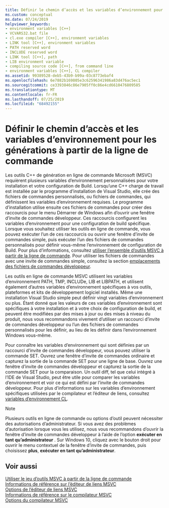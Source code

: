 ```yaml
---
title: Définir le chemin d’accès et les variables d’environnement pour les générations à partir de la ligne de commande
ms.custom: conceptual
ms.date: 07/24/2019
helpviewer_keywords:
- environment variables [C++]
- VCVARS32.bat file
- cl.exe compiler [C++], environment variables
- LINK tool [C++], environment variables
- PATH reserved word
- INCLUDE reserved word
- LINK tool [C++], path
- LIB environment variable
- compiling source code [C++], from command line
- environment variables [C++], CL compiler
ms.assetid: 99389528-deb5-43b9-b99a-03c8773ebaf4
ms.openlocfilehash: 6e7882b169805e3c62596341986a83d476ac5ec1
ms.sourcegitcommit: ce3393846c86e7905ff0c86e4cd6610476809585
ms.translationtype: MT
ms.contentlocale: fr-FR
ms.lasthandoff: 07/25/2019
ms.locfileid: "68492155"
---
```

# <a name="set-the-path-and-environment-variables-for-command-line-builds"></a>Définir le chemin d’accès et les variables d’environnement pour les générations à partir de la ligne de commande

Les outils C++ de génération en ligne de commande Microsoft (MSVC) requièrent plusieurs variables d’environnement personnalisées pour votre installation et votre configuration de Build. Lorsqu’une C++ charge de travail est installée par le programme d’installation de Visual Studio, elle crée des fichiers de commandes personnalisés, ou fichiers de commandes, qui définissent les variables d’environnement requises. Le programme d’installation utilise ensuite ces fichiers de commandes pour créer des raccourcis pour le menu Démarrer de Windows afin d’ouvrir une fenêtre d’invite de commandes développeur. Ces raccourcis configurent les variables d’environnement pour une configuration de build spécifique. Lorsque vous souhaitez utiliser les outils en ligne de commande, vous pouvez exécuter l’un de ces raccourcis ou ouvrir une fenêtre d’invite de commandes simple, puis exécuter l’un des fichiers de commandes personnalisés pour définir vous-même l’environnement de configuration de Build. Pour plus d’informations, consultez [utiliser l’ensemble d’outils MSVC à partir de la ligne de commande](building-on-the-command-line.md). Pour utiliser les fichiers de commandes avec une invite de commandes simple, consultez la section [emplacements des fichiers de commandes développeur](building-on-the-command-line.md#developer_command_file_locations).

Les outils en ligne de commande MSVC utilisent les variables d’environnement PATH, TMP, INCLUDe, LIB et LIBPATH, et utilisent également d’autres variables d’environnement spécifiques à vos outils, plateformes et kits de développement logiciel installés. Même une installation Visual Studio simple peut définir vingt variables d’environnement ou plus. Étant donné que les valeurs de ces variables d’environnement sont spécifiques à votre installation et à votre choix de configuration de build, et peuvent être modifiées par des mises à jour ou des mises à niveau du produit, nous vous recommandons vivement d’utiliser un raccourci d’invite de commandes développeur ou l’un des fichiers de commandes personnalisés pour les définir, au lieu de les définir dans l’environnement Windows vous-même.

Pour connaître les variables d’environnement qui sont définies par un raccourci d’invite de commandes développeur, vous pouvez utiliser la commande SET. Ouvrez une fenêtre d’invite de commandes ordinaire et capturez la sortie de la commande SET pour une ligne de base. Ouvrez une fenêtre d’invite de commandes développeur et capturez la sortie de la commande SET pour la comparaison. Un outil diff, tel que celui intégré à l’IDE de Visual Studio, peut être utile pour comparer les variables d’environnement et voir ce qui est défini par l’invite de commandes développeur. Pour plus d’informations sur les variables d’environnement spécifiques utilisées par le compilateur et l’éditeur de liens, consultez [variables d’environnement CL](reference/cl-environment-variables.md).

> [!NOTE]
>  Plusieurs outils en ligne de commande ou options d’outil peuvent nécessiter des autorisations d’administrateur. Si vous avez des problèmes d’autorisation lorsque vous les utilisez, nous vous recommandons d’ouvrir la fenêtre d’invite de commandes développeur à l’aide de l’option **exécuter en tant qu’administrateur** . Sur Windows 10, cliquez avec le bouton droit pour ouvrir le menu contextuel de la fenêtre d’invite de commandes, puis choisissez **plus**, **exécuter en tant qu’administrateur**.

## <a name="see-also"></a>Voir aussi

[Utiliser le jeu d’outils MSVC à partir de la ligne de commande](building-on-the-command-line.md)<br/>
[Informations de référence sur l’éditeur de liens MSVC](reference/linking.md)<br/>
[Options de l’éditeur de liens MSVC](reference/linker-options.md)<br/>
[Informations de référence sur le compilateur MSVC](reference/compiling-a-c-cpp-program.md)<br/>
[Options du compilateur MSVC](reference/compiler-options.md)

